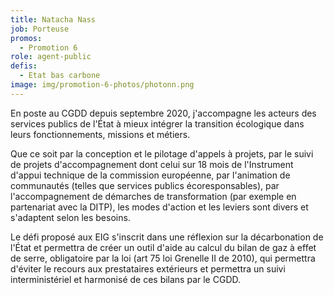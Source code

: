 ```yaml
---
title: Natacha Nass
job: Porteuse
promos:
  - Promotion 6
role: agent-public
defis:
  - Etat bas carbone
image: img/promotion-6-photos/photonn.png
---
```


En poste au CGDD depuis septembre 2020, j'accompagne les acteurs des services publics de l'État à mieux intégrer la transition écologique dans leurs fonctionnements, missions et métiers. 

Que ce soit par la conception et le pilotage d'appels à projets, par le suivi de projets d'accompagnement dont celui sur 18 mois de l'Instrument d'appui technique de la commission européenne, par l'animation de communautés (telles que services publics écoresponsables), par l'accompagnement de démarches de transformation (par exemple en partenariat avec la DITP), les modes d'action et les leviers sont divers et s'adaptent selon les besoins. 

Le défi proposé aux EIG s'inscrit dans une réflexion sur la décarbonation de l'État et permettra de créer un outil d'aide au calcul du bilan de gaz à effet de serre, obligatoire par la loi (art 75 loi Grenelle II de 2010), qui permettra d'éviter le recours aux prestataires extérieurs et permettra un suivi interministériel et harmonisé de ces bilans par le CGDD.
